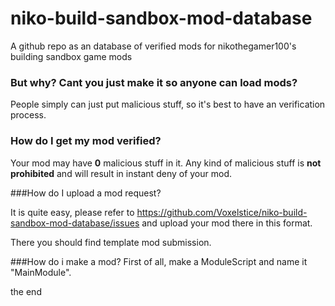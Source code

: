 # niko-build-sandbox-mod-database
A github repo as an database of verified mods for nikothegamer100's building sandbox game mods


### But why? Cant you just make it so anyone can load mods?
People simply can just put malicious stuff, so it's best to have an verification process.

### How do I get my mod verified?
Your mod may have **0** malicious stuff in it. Any kind of malicious stuff is __not prohibited__ and will result in instant deny of your mod.

###How do I upload a mod request?

It is quite easy, please refer to https://github.com/Voxelstice/niko-build-sandbox-mod-database/issues and upload your mod there in this format.

There you should find template mod submission.

###How do i make a mod?
First of all, make a ModuleScript and name it "MainModule".

the end
